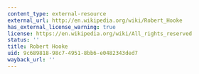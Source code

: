 ```yaml
---
content_type: external-resource
external_url: http://en.wikipedia.org/wiki/Robert_Hooke
has_external_license_warning: true
license: https://en.wikipedia.org/wiki/All_rights_reserved
status: ''
title: Robert Hooke
uid: 9c689818-98c7-4951-8bb6-e0482343ded7
wayback_url: ''
---
```

